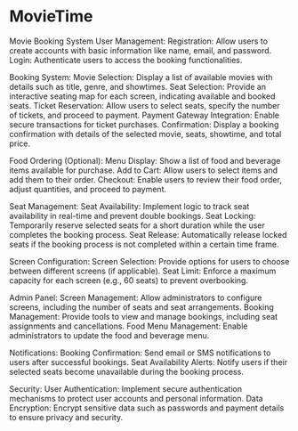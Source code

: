# MovieTime
Movie Booking System
User Management:
Registration: Allow users to create accounts with basic information like name, email, and password.
Login: Authenticate users to access the booking functionalities.

Booking System:
Movie Selection: Display a list of available movies with details such as title, genre, and showtimes.
Seat Selection: Provide an interactive seating map for each screen, indicating available and booked seats.
Ticket Reservation: Allow users to select seats, specify the number of tickets, and proceed to payment.
Payment Gateway Integration: Enable secure transactions for ticket purchases.
Confirmation: Display a booking confirmation with details of the selected movie, seats, showtime, and total price.

Food Ordering (Optional):
Menu Display: Show a list of food and beverage items available for purchase.
Add to Cart: Allow users to select items and add them to their order.
Checkout: Enable users to review their food order, adjust quantities, and proceed to payment.

Seat Management:
Seat Availability: Implement logic to track seat availability in real-time and prevent double bookings.
Seat Locking: Temporarily reserve selected seats for a short duration while the user completes the booking process.
Seat Release: Automatically release locked seats if the booking process is not completed within a certain time frame.

Screen Configuration:
Screen Selection: Provide options for users to choose between different screens (if applicable).
Seat Limit: Enforce a maximum capacity for each screen (e.g., 60 seats) to prevent overbooking.

Admin Panel:
Screen Management: Allow administrators to configure screens, including the number of seats and seat arrangements.
Booking Management: Provide tools to view and manage bookings, including seat assignments and cancellations.
Food Menu Management: Enable administrators to update the food and beverage menu.

Notifications:
Booking Confirmation: Send email or SMS notifications to users after successful bookings.
Seat Availability Alerts: Notify users if their selected seats become unavailable during the booking process.

Security:
User Authentication: Implement secure authentication mechanisms to protect user accounts and personal information.
Data Encryption: Encrypt sensitive data such as passwords and payment details to ensure privacy and security.
